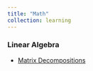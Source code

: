 ```yaml
---
title: "Math"
collection: learning
---
```


### Linear Algebra 
- [Matrix Decompositions](/files/Matrix%20Decompositions.pdf)
